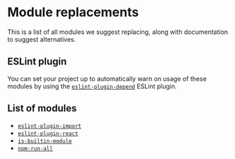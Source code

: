 # Module replacements

This is a list of all modules we suggest replacing, along with documentation
to suggest alternatives.

## ESLint plugin

You can set your project up to automatically warn on usage of these modules
by using the
[`eslint-plugin-depend`](https://github.com/es-tooling/eslint-plugin-depend)
ESLint plugin.

## List of modules

- [`eslint-plugin-import`](./eslint-plugin-import.md)
- [`eslint-plugin-react`](./eslint-plugin-react.md)
- [`is-builtin-module`](./is-builtin-module.md)
- [`npm-run-all`](./npm-run-all.md)
